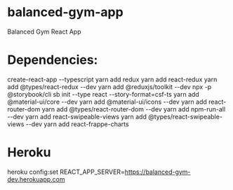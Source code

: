 # balanced-gym-app
Balanced Gym React App


# Dependencies:
create-react-app --typescript
yarn add redux
yarn add react-redux 
yarn add @types/react-redux --dev
yarn add @reduxjs/toolkit --dev
npx -p @storybook/cli sb init --type react --story-format=csf-ts
yarn add @material-ui/core --dev
yarn add @material-ui/icons --dev
yarn add react-router-dom
yarn add @types/react-router-dom --dev
yarn add npm-run-all --dev
yarn add react-swipeable-views
yarn add @types/react-swipeable-views --dev
yarn add react-frappe-charts

# Heroku
heroku config:set REACT_APP_SERVER=https://balanced-gym-dev.herokuapp.com